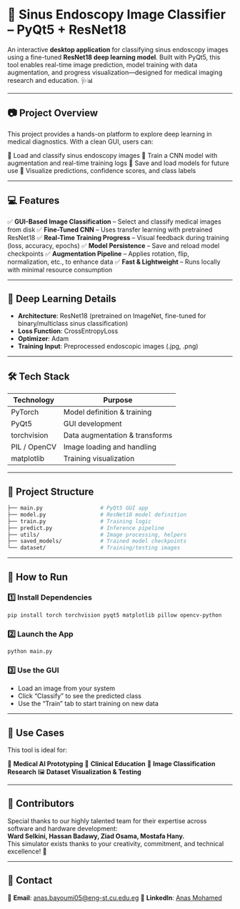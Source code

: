# 🧠 Sinus Endoscopy Image Classifier – PyQt5 + ResNet18

An interactive **desktop application** for classifying sinus endoscopy images using a fine-tuned **ResNet18 deep learning model**. Built with PyQt5, this tool enables real-time image prediction, model training with data augmentation, and progress visualization—designed for medical imaging research and education. 🩺📊

---

## 📷 Project Overview

This project provides a hands-on platform to explore deep learning in medical diagnostics. With a clean GUI, users can:

🔹 Load and classify sinus endoscopy images
🔹 Train a CNN model with augmentation and real-time training logs
🔹 Save and load models for future use
🔹 Visualize predictions, confidence scores, and class labels

---

## 💻 Features

✅ **GUI-Based Image Classification** – Select and classify medical images from disk
✅ **Fine-Tuned CNN** – Uses transfer learning with pretrained ResNet18
✅ **Real-Time Training Progress** – Visual feedback during training (loss, accuracy, epochs)
✅ **Model Persistence** – Save and reload model checkpoints
✅ **Augmentation Pipeline** – Applies rotation, flip, normalization, etc., to enhance data
✅ **Fast & Lightweight** – Runs locally with minimal resource consumption

---

## 🧠 Deep Learning Details

* **Architecture**: ResNet18 (pretrained on ImageNet, fine-tuned for binary/multiclass sinus classification)
* **Loss Function**: CrossEntropyLoss
* **Optimizer**: Adam
* **Training Input**: Preprocessed endoscopic images (.jpg, .png)

---

## 🛠️ Tech Stack

| Technology   | Purpose                        |
| ------------ | ------------------------------ |
| PyTorch      | Model definition & training    |
| PyQt5        | GUI development                |
| torchvision  | Data augmentation & transforms |
| PIL / OpenCV | Image loading and handling     |
| matplotlib   | Training visualization         |

---

## 📁 Project Structure

```bash
├── main.py                  # PyQt5 GUI app
├── model.py                 # ResNet18 model definition
├── train.py                 # Training logic
├── predict.py               # Inference pipeline
├── utils/                   # Image processing, helpers
├── saved_models/            # Trained model checkpoints
└── dataset/                 # Training/testing images
```

---

## 🚀 How to Run

### 1️⃣ Install Dependencies

```bash
pip install torch torchvision pyqt5 matplotlib pillow opencv-python
```

### 2️⃣ Launch the App

```bash
python main.py
```

### 3️⃣ Use the GUI

* Load an image from your system
* Click “Classify” to see the predicted class
* Use the “Train” tab to start training on new data

---

## 🔬 Use Cases

This tool is ideal for:

🧪 **Medical AI Prototyping**
🏥 **Clinical Education**
🧠 **Image Classification Research**
🖼️ **Dataset Visualization & Testing**

---

## 🙌 Contributors

Special thanks to our highly talented team for their expertise across software and hardware development:  
**Ward Selkini, Hassan Badawy, Ziad Osama, Mostafa Hany.**  
This simulator exists thanks to your creativity, commitment, and technical excellence! 👏

---

## 🔗 Contact

📧 **Email**: [anas.bayoumi05@eng-st.cu.edu.eg](mailto:anas.bayoumi05@eng-st.cu.edu.eg)
🔗 **LinkedIn**: [Anas Mohamed](https://www.linkedin.com/in/anas-mohamed-716959313/)

